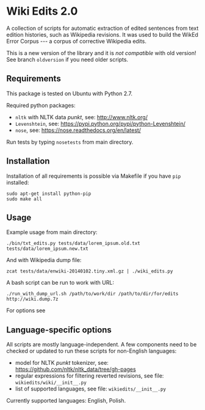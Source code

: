 Wiki Edits 2.0
==============

A collection of scripts for automatic extraction of edited sentences from text
edition histories, such as Wikipedia revisions. It was used to build the WikEd
Error Corpus --- a corpus of corrective Wikipedia edits. 

This is a new version of the library and it is *not compatible* with old
version! See branch `oldversion` if you need older scripts.

Requirements
------------

This package is tested on Ubuntu with Python 2.7.

Required python packages:

- `nltk` with NLTK data _punkt_, see: http://www.nltk.org/
- `Levenshtein`, see: https://pypi.python.org/pypi/python-Levenshtein/
- `nose`, see: https://nose.readthedocs.org/en/latest/

Run tests by typing `nosetests` from main directory.

Installation
------------

Installation of all requirements is possible via Makefile if you have `pip`
installed:

    sudo apt-get install python-pip
    sudo make all

Usage
-----

Example usage from main directory:

    ./bin/txt_edits.py tests/data/lorem_ipsum.old.txt tests/data/lorem_ipsum.new.txt

And with Wikipedia dump file:

    zcat tests/data/enwiki-20140102.tiny.xml.gz | ./wiki_edits.py

A bash script can be run to work with URL:

    ./run_with_dump_url.sh /path/to/work/dir /path/to/dir/for/edits http://wiki.dump.7z

For options see

Language-specific options
-------------------------

All scripts are mostly language-independent. A few components need to be
checked or updated to run these scripts for non-English languages:

- model for NLTK _punkt_ tokenizer, 
  see: https://github.com/nltk/nltk_data/tree/gh-pages
- regular expressions for filtering reverted revisions,
  see file: `wikiedits/wiki/__init__.py`
- list of supported languages,
  see file: `wikiedits/__init__.py`

Currently supported languages: English, Polish.

